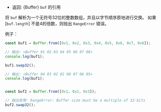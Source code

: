 <!-- YAML
added: v5.10.0
-->

* 返回: {Buffer} `buf` 的引用

将 `buf` 解析为一个无符号32位的整数数组，并且以字节顺序原地进行交换。
如果 [`buf.length`] 不是4的倍数，则抛出 `RangeError` 错误。

例子：

```js
const buf1 = Buffer.from([0x1, 0x2, 0x3, 0x4, 0x5, 0x6, 0x7, 0x8]);

// 输出: <Buffer 01 02 03 04 05 06 07 08>
console.log(buf1);

buf1.swap32();

// 输出: <Buffer 04 03 02 01 08 07 06 05>
console.log(buf1);


const buf2 = Buffer.from([0x1, 0x2, 0x3]);

// 抛出异常: RangeError: Buffer size must be a multiple of 32-bits
buf2.swap32();
```

